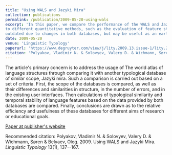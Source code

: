 ```yaml
---
title: "Using WALS and Jazyki Mira"
collection: publications
permalink: /publication/2009-05-20-using-wals
excerpt: 'In this paper, we compare the performance of the WALS and Jazyki Mira databases with respect 
to different quantitative methods, such as the evaluation of feature stability. The paper is a bit 
outdated due to changes in both databases, but may be useful as an early case study.'
date: 2009-05-20
venue: 'Linguistic Typology'
paperurl: 'https://www.degruyter.com/view/j/lity.2009.13.issue-1/lity.2009.008/lity.2009.008.xml?format=INT'
citation: 'Polyakov, Vladimir N. & Solovyev, Valery D. & Wichmann, Søren & Belyaev, Oleg. 2009. Using WALS and Jazyki Mira. <i>Linguistic Typology</i> 13(1), 137--167.'
---
```

The article's primary concern is to address the usage of The world atlas of language structures through comparing it with another typological database of similar scope, Jazyki mira. Such a comparison is carried out based on a set of criteria. First, the scope of the databases is compared, as well as their differences and similarities in structure, in the number of errors, and in the existing user interfaces. Then calculations of typological similarity and temporal stability of language features based on the data provided by both databases are compared. Finally, conclusions are drawn as to the relative efficiency and usefulness of these databases for different aims of research or educational goals.

[Paper at publisher's website](https://www.degruyter.com/view/j/lity.2009.13.issue-1/lity.2009.008/lity.2009.008.xml?format=INT)

Recommended citation: Polyakov, Vladimir N. & Solovyev, Valery D. & Wichmann, Søren & Belyaev, Oleg. 2009. Using WALS and Jazyki Mira. <i>Linguistic Typology</i> 13(1), 137--167.
